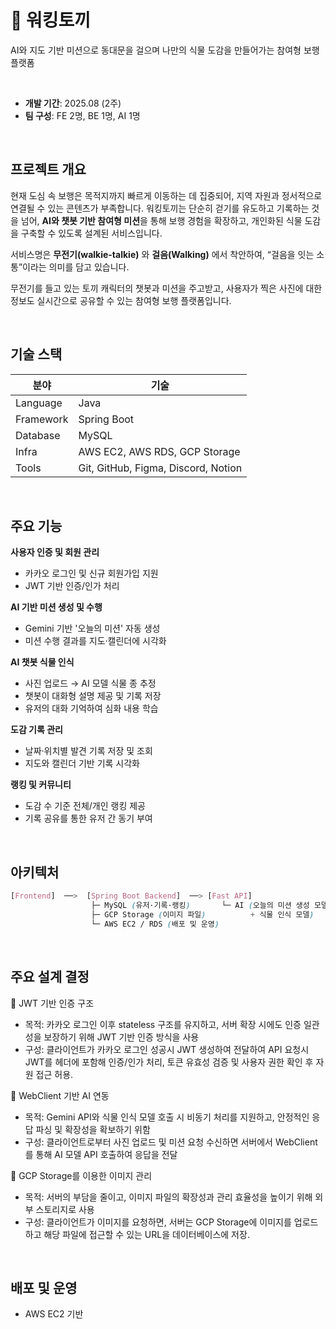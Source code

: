 # 🚶 워킹토끼
AI와 지도 기반 미션으로 동대문을 걸으며 나만의 식물 도감을 만들어가는 참여형 보행 플랫폼

<br>

- **개발 기간**: 2025.08 (2주)  
- **팀 구성**: FE 2명, BE 1명, AI 1명


<br>
  
##  프로젝트 개요  


현재 도심 속 보행은 목적지까지 빠르게 이동하는 데 집중되어, 지역 자원과 정서적으로 연결될 수 있는 콘텐츠가 부족합니다.
워킹토끼는 단순히 걷기를 유도하고 기록하는 것을 넘어, **AI와 챗봇 기반 참여형 미션**을 통해 보행 경험을 확장하고, 개인화된 식물 도감을 구축할 수 있도록 설계된 서비스입니다.

서비스명은 **무전기(walkie-talkie)** 와 **걸음(Walking)** 에서 착안하여, “걸음을 잇는 소통”이라는 의미를 담고 있습니다.

무전기를 들고 있는 토끼 캐릭터의 챗봇과 미션을 주고받고, 사용자가 찍은 사진에 대한 정보도 실시간으로 공유할 수 있는 참여형 보행 플랫폼입니다.


<br>


##  기술 스택  
| 분야       | 기술 |
|------------|----------------------------------|
| Language   | Java |
| Framework  | Spring Boot |
| Database   | MySQL |
| Infra      | AWS EC2, AWS RDS, GCP Storage |
| Tools      | Git, GitHub, Figma, Discord, Notion |


<br>

##  주요 기능  

 **사용자 인증 및 회원 관리**
  - 카카오 로그인 및 신규 회원가입 지원
  - JWT 기반 인증/인가 처리

 **AI 기반 미션 생성 및 수행**  
  - Gemini 기반 '오늘의 미션' 자동 생성
  - 미션 수행 결과를 지도·캘린더에 시각화

 **AI 챗봇 식물 인식**  
  - 사진 업로드 → AI 모델 식물 종 추정 
  - 챗봇이 대화형 설명 제공 및 기록 저장
  - 유저의 대화 기억하여 심화 내용 학습 
 
 **도감 기록 관리**
  - 날짜·위치별 발견 기록 저장 및 조회
  - 지도와 캘린더 기반 기록 시각화
    
 **랭킹 및 커뮤니티**
  - 도감 수 기준 전체/개인 랭킹 제공
  - 기록 공유를 통한 유저 간 동기 부여


<br>

## 아키텍처

```css
[Frontend]  ──>  [Spring Boot Backend]  ──> [Fast API]
                  ├─ MySQL (유저·기록·랭킹)       └─ AI (오늘의 미션 생성 모델
                  ├─ GCP Storage (이미지 파일)          + 식물 인식 모델)
                  └─ AWS EC2 / RDS (배포 및 운영)
```
<br>

 ## 주요 설계 결정

  🔹 JWT 기반 인증 구조
   - 목적: 카카오 로그인 이후 stateless 구조를 유지하고, 서버 확장 시에도 인증 일관성을 보장하기 위해 JWT 기반 인증 방식을 사용
   - 구성: 클라이언트가 카카오 로그인 성공시 JWT 생성하여 전달하여 API 요청시 JWT를 헤더에 포함해 인증/인가 처리, 토큰 유효성 검증 및 사용자 권한 확인 후 자원 접근 허용.

  🔹 WebClient 기반 AI 연동
   - 목적: Gemini API와 식물 인식 모델 호출 시 비동기 처리를 지원하고, 안정적인 응답 파싱 및 확장성을 확보하기 위함
   - 구성: 클라이언트로부터 사진 업로드 및 미션 요청 수신하면 서버에서 WebClient를 통해 AI 모델 API 호출하여 응답을 전달

  🔹 GCP Storage를 이용한 이미지 관리
   - 목적: 서버의 부담을 줄이고, 이미지 파일의 확장성과 관리 효율성을 높이기 위해 외부 스토리지로 사용
   - 구성: 클라이언트가 이미지를 요청하면, 서버는 GCP Storage에 이미지를 업로드하고 해당 파일에 접근할 수 있는 URL을 데이터베이스에 저장.

<br>

## 배포 및 운영
  - AWS EC2 기반 

<br>
